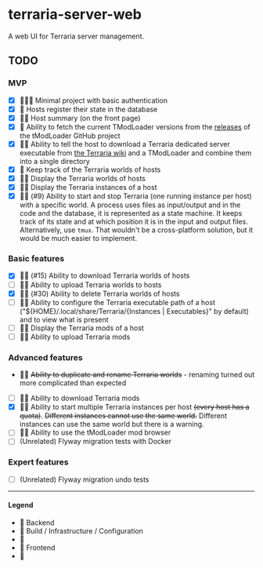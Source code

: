# terraria-server-web

A web UI for Terraria server management.

## TODO

### MVP

- [x] 💙💜💛 Minimal project with basic authentication
- [x] 💙 Hosts register their state in the database
- [x] 💙💛 Host summary (on the front page)
- [x] 💙 Ability to fetch the current TModLoader versions from
  the [releases](https://github.com/tModLoader/tModLoader/releases/) of the tModLoader GitHub project
- [x] 💙💛 Ability to tell the host to download a Terraria dedicated server executable
  from [the Terraria wiki](https://terraria.gamepedia.com/Server#Downloads) and a TModLoader and combine them into a
  single directory
- [x] 💙 Keep track of the Terraria worlds of hosts
- [x] 💙💛 Display the Terraria worlds of hosts
- [x] 💙💛 Display the Terraria instances of a host
- [x] 💙💛 (#9) Ability to start and stop Terraria (one running instance per host) with a specific world. A process uses
  files as input/output and in the code and the database, it is represented as a state machine. It keeps track of its
  state and at which position it is in the input and output files. Alternatively, use `tmux`. That wouldn't be a
  cross-platform solution, but it would be much easier to implement.

### Basic features

- [x] 💙💛 (#15) Ability to download Terraria worlds of hosts
- [ ] 💙💛 Ability to upload Terraria worlds to hosts
- [x] 💙💛 (#30) Ability to delete Terraria worlds of hosts
- [ ] 💙💛 Ability to configure the Terraria executable path of a host ("${HOME}/.local/share/Terraria/{Instances |
  Executables}" by default) and to view what is present
- [ ] 💙💛 Display the Terraria mods of a host
- [ ] 💙💛 Ability to upload Terraria mods

### Advanced features

- 💙💛 ~~Ability to duplicate and rename Terraria worlds~~ - renaming turned out more complicated than expected
- [ ] 💙💛 Ability to download Terraria mods
- [x] 💙💛 Ability to start multiple Terraria instances per host ~~(every host has a quota)~~. ~~Different instances
  cannot use the same world.~~ Different instances can use the same world but there is a warning.
- [ ] 💙💛 Ability to use the tModLoader mod browser
- [ ] (Unrelated) Flyway migration tests with Docker

### Expert features

- [ ] (Unrelated) Flyway migration undo tests

---

#### Legend

- 💙 Backend
- 💜 Build / Infrastructure / Configuration
- 💚
- 💛 Frontend
- 💟 